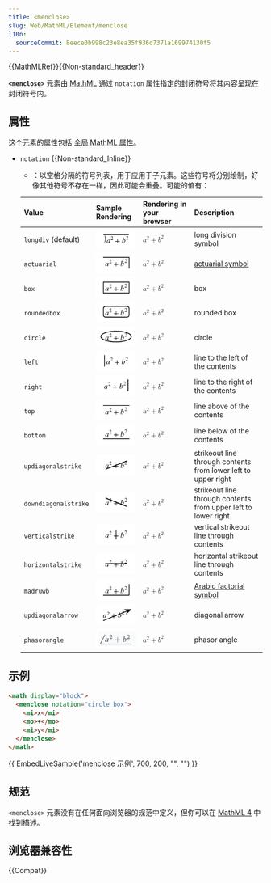 ```yaml
---
title: <menclose>
slug: Web/MathML/Element/menclose
l10n:
  sourceCommit: 8eece0b998c23e8ea35f936d7371a169974130f5
---
```


{{MathMLRef}}{{Non-standard_header}}

**`<menclose>`** 元素由 [MathML](/zh-CN/docs/Web/MathML) 通过 `notation` 属性指定的封闭符号将其内容呈现在封闭符号内。

## 属性

这个元素的属性包括 [全局 MathML 属性](/zh-CN/docs/Web/MathML/Global_attributes)。

- `notation` {{Non-standard_Inline}}

    - ：以空格分隔的符号列表，用于应用于子元素。这些符号将分别绘制，好像其他符号不存在一样，因此可能会重叠。可能的值有：

    | Value                | Sample Rendering                                            | Rendering in your browser                                                                                                                      | Description                                                                                                         |
    | -------------------- | ----------------------------------------------------------- | ---------------------------------------------------------------------------------------------------------------------------------------------- | ------------------------------------------------------------------------------------------------------------------- |
    | `longdiv` (default)  | ![longdiv](default.png)                                     | <math><menclose notation="longdiv"><msup><mi>a</mi><mn>2</mn></msup> <mo>+</mo> <msup><mi>b</mi><mn>2</mn></msup></menclose></math>            | long division symbol                                                                                                |
    | `actuarial`          | ![actuarial](actuarial.png)                                 | <math><menclose notation="actuarial"><msup><mi>a</mi><mn>2</mn></msup> <mo>+</mo> <msup><mi>b</mi><mn>2</mn></msup></menclose></math>          | [actuarial symbol](https://en.wikipedia.org/wiki/Actuarial_notation)                                                |
    | `box`                | ![box](box.png)                                             | <math><menclose notation="box"><msup><mi>a</mi><mn>2</mn></msup> <mo>+</mo> <msup><mi>b</mi><mn>2</mn></msup></menclose></math>                | box                                                                                                                 |
    | `roundedbox`         | ![roundedbox](roundedbox.png)                               | <math><menclose notation="roundedbox"><msup><mi>a</mi><mn>2</mn></msup> <mo>+</mo> <msup><mi>b</mi><mn>2</mn></msup></menclose></math>         | rounded box                                                                                                         |
    | `circle`             | ![circle](circle.png)                                       | <math><menclose notation="circle"><msup><mi>a</mi><mn>2</mn></msup> <mo>+</mo> <msup><mi>b</mi><mn>2</mn></msup></menclose></math>             | circle                                                                                                              |
    | `left`               | ![left](left.png)                                           | <math><menclose notation="left"><msup><mi>a</mi><mn>2</mn></msup> <mo>+</mo> <msup><mi>b</mi><mn>2</mn></msup></menclose></math>               | line to the left of the contents                                                                                    |
    | `right`              | ![right](right.png)                                         | <math><menclose notation="right"><msup><mi>a</mi><mn>2</mn></msup> <mo>+</mo> <msup><mi>b</mi><mn>2</mn></msup></menclose></math>              | line to the right of the contents                                                                                   |
    | `top`                | ![top](top.png)                                             | <math><menclose notation="top"><msup><mi>a</mi><mn>2</mn></msup> <mo>+</mo> <msup><mi>b</mi><mn>2</mn></msup></menclose></math>                | line above of the contents                                                                                          |
    | `bottom`             | ![bottom](bottom.png)                                       | <math><menclose notation="bottom"><msup><mi>a</mi><mn>2</mn></msup> <mo>+</mo> <msup><mi>b</mi><mn>2</mn></msup></menclose></math>             | line below of the contents                                                                                          |
    | `updiagonalstrike`   | ![updiagonalstrike](updiagonalstrike.png)                   | <math><menclose notation="updiagonalstrike"><msup><mi>a</mi><mn>2</mn></msup> <mo>+</mo> <msup><mi>b</mi><mn>2</mn></msup></menclose></math>   | strikeout line through contents from lower left to upper right                                                      |
    | `downdiagonalstrike` | ![downdiagonalstrike](downdiagonalstrike.png)               | <math><menclose notation="downdiagonalstrike"><msup><mi>a</mi><mn>2</mn></msup> <mo>+</mo> <msup><mi>b</mi><mn>2</mn></msup></menclose></math> | strikeout line through contents from upper left to lower right                                                      |
    | `verticalstrike`     | ![verticalstrike](verticalstrike.png)                       | <math><menclose notation="verticalstrike"><msup><mi>a</mi><mn>2</mn></msup> <mo>+</mo> <msup><mi>b</mi><mn>2</mn></msup></menclose></math>     | vertical strikeout line through contents                                                                            |
    | `horizontalstrike`   | ![horizontalstrike](horizontalstrike.png)                   | <math><menclose notation="horizontalstrike"><msup><mi>a</mi><mn>2</mn></msup> <mo>+</mo> <msup><mi>b</mi><mn>2</mn></msup></menclose></math>   | horizontal strikeout line through contents                                                                          |
    | `madruwb`            | ![madruwb](madruwb.png)                                     | <math><menclose notation="madruwb"><msup><mi>a</mi><mn>2</mn></msup> <mo>+</mo> <msup><mi>b</mi><mn>2</mn></msup></menclose></math>            | [Arabic factorial symbol](https://en.wikipedia.org/wiki/Modern_Arabic_mathematical_notation#Arithmetic_and_algebra) |
    | `updiagonalarrow`    | ![Arrow pointing up and to the right.](updiagonalarrow.png) | <math><menclose notation="updiagonalarrow"><msup><mi>a</mi><mn>2</mn></msup> <mo>+</mo> <msup><mi>b</mi><mn>2</mn></msup></menclose></math>    | diagonal arrow                                                                                                      |
    | `phasorangle`        | ![Screenshot of the phasorangle notation](phasorangle.png)  | <math><menclose notation="phasorangle"><msup><mi>a</mi><mn>2</mn></msup> <mo>+</mo> <msup><mi>b</mi><mn>2</mn></msup></menclose></math>        | phasor angle                                                                                                        |

## 示例

```html
<math display="block">
  <menclose notation="circle box">
    <mi>x</mi>
    <mo>+</mo>
    <mi>y</mi>
  </menclose>
</math>
```

{{ EmbedLiveSample('menclose 示例', 700, 200, "", "") }}

## 规范

`<menclose>` 元素没有在任何面向浏览器的规范中定义，但你可以在 [MathML 4](https://w3c.github.io/mathml/#presm_menclose) 中找到描述。

## 浏览器兼容性

{{Compat}}
